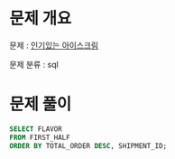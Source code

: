 # 문제 개요

문제 : [인기있는 아이스크림](https://school.programmers.co.kr/learn/courses/30/lessons/133024)

문제 분류 : sql

# 문제 풀이

```sql
SELECT FLAVOR
FROM FIRST_HALF
ORDER BY TOTAL_ORDER DESC, SHIPMENT_ID;
```
